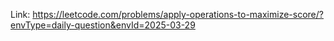 Link: https://leetcode.com/problems/apply-operations-to-maximize-score/?envType=daily-question&envId=2025-03-29